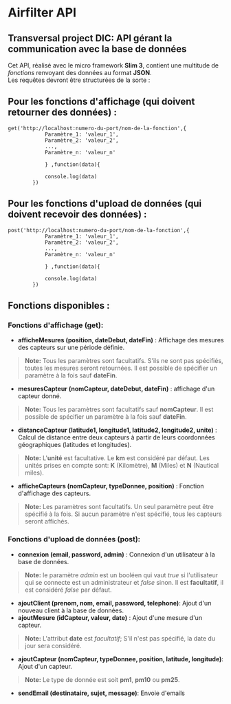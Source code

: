# Airfilter API
Transversal project DIC: API gérant la communication avec la base de données  
------------------------------------------------------------------
Cet API, réalisé avec le micro framework  __Slim 3__, contient une multitude de *fonctions* renvoyant des données au format __JSON__.  
Les requêtes devront être structurées de la sorte :  
## Pour les fonctions d'affichage (qui doivent retourner des données) :  

	get('http://localhost:numero-du-port/nom-de-la-fonction',{  
                Paramètre_1: 'valeur_1',  
                Paramètre_2: 'valeur_2',  
                ...,  
                Paramètre_n: 'valeur_n'  
                
                } ,function(data){  
                
                console.log(data)  
            })  
  
## Pour les fonctions d'upload de données (qui doivent recevoir des données) :  

	post('http://localhost:numero-du-port/nom-de-la-fonction',{
                Paramètre_1: 'valeur_1',
                Paramètre_2: 'valeur_2',
                ...,
                Paramètre_n: 'valeur_n'
                
                } ,function(data){
                
                console.log(data)
            })
  
  
## Fonctions disponibles :  
### Fonctions d'affichage (get):  
* __afficheMesures (position, dateDebut, dateFin)__ : Affichage des mesures des capteurs sur une période définie.  
> __Note:__ Tous les paramètres sont facultatifs. S'ils ne sont pas spécifiés, toutes les mesures seront retournées. Il est possible de spécifier un paramètre à la fois sauf __dateFin__.  
* __mesuresCapteur (nomCapteur, dateDebut, dateFin)__ : affichage d'un capteur donné.  
> __Note:__ Tous les paramètres sont facultatifs sauf __nomCapteur__. Il est possible de spécifier un paramètre à la fois sauf __dateFin__.   
* __distanceCapteur (latitude1, longitude1, latitude2, longitude2, unite)__ : Calcul de distance entre deux capteurs à partir de leurs coordonnées géographiques (latitudes et longitudes).  
> __Note:__ L'__unité__ est facultative. Le __km__ est considéré par défaut. Les unités prises en compte sont: __K__ (Kilomètre), __M__ (Miles) et __N__ (Nautical miles).  
* __afficheCapteurs (nomCapteur, typeDonnee, position)__ : Fonction d'affichage des capteurs.  
> __Note:__ Les paramètres sont facultatifs. Un seul paramètre peut être spécifié à la fois. Si aucun paramètre n'est spécifié, tous les capteurs seront affichés.  


### Fonctions d'upload de données (post):  
* __connexion (email, password, admin)__ : Connexion d'un utilisateur à la base de données.  
> __Note:__ le paramètre *admin* est un booléen qui vaut *true* si l'utilisateur qui se connecte est un administrateur et *false* sinon. Il est __facultatif__, il est considéré *false* par défaut.   
* __ajoutClient (prenom, nom, email, password, telephone)__: Ajout d'un nouveau client à la base de données.  
* __ajoutMesure (idCapteur, valeur, date)__ : Ajout d'une mesure d'un capteur.  
> __Note:__ L'attribut __date__ est *facultatif*; S'il n'est pas spécifié, la date du jour sera considéré.  
* __ajoutCapteur (nomCapteur, typeDonnee, position, latitude, longitude)__: Ajout d'un capteur.  
> __Note:__ Le type de donnée est soit __pm1__, __pm10__ ou __pm25__.   
* __sendEmail (destinataire, sujet, message)__: Envoie d'emails  



